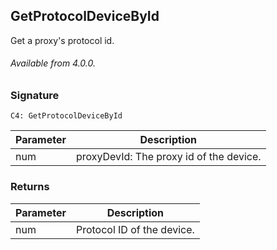 ## GetProtocolDeviceById

Get a proxy's protocol id.


###### Available from 4.0.0.


### Signature

`C4: GetProtocolDeviceById `


| Parameter | Description                             |
| --------- | --------------------------------------- |
| num       | proxyDevId: The proxy id of the device. |


### Returns

| Parameter | Description                |
| --------- | -------------------------- |
| num       | Protocol ID of the device. |

